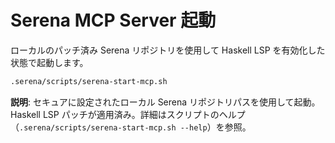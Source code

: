 # Serena MCP Server 起動

ローカルのパッチ済み Serena リポジトリを使用して Haskell LSP を有効化した状態で起動します。

```bash
.serena/scripts/serena-start-mcp.sh
```

**説明**: セキュアに設定されたローカル Serena リポジトリパスを使用して起動。Haskell LSP パッチが適用済み。詳細はスクリプトのヘルプ（`.serena/scripts/serena-start-mcp.sh --help`）を参照。
